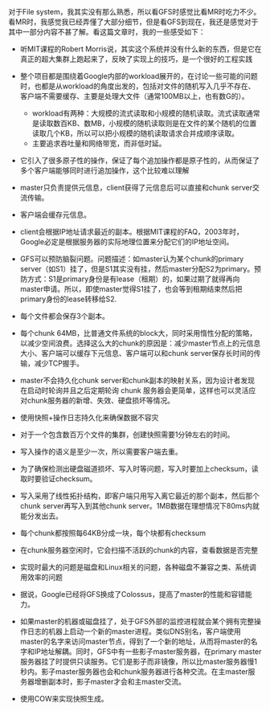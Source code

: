 对于File system，我其实没有那么熟悉，所以看GFS时感觉比看MR时吃力不少。看MR时，我感觉我已经弄懂了大部分细节，但是看GFS到现在，我还是感觉对于其中一部分内容不甚了解。看这篇文章时，我的一些感受如下：

- 听MIT课程的Robert Morris说，其实这个系统并没有什么新的东西，但是它在真正的超大集群上跑起来了，反映了实现上的技巧，是一个很好的工程实践
- 整个项目都是围绕着Google内部的workload展开的，在讨论一些可能的问题时，也都是从workload的角度出发的，包括对文件的随机写入几乎不存在、客户端不需要缓存、主要是处理大文件（通常100MB以上，也有数G的）。
  - workload有两种：大规模的流式读取和小规模的随机读取。流式读取通常是读取数百KB、数MB，小规模的随机读取则是在文件的某个随机的位置读取几个KB，所以可以把小规模的随机读取请求合并成顺序读取。
  - 主要追求吞吐量和网络带宽，而非低时延。
- 它引入了很多原子性的操作，保证了每个追加操作都是原子性的，从而保证了多个客户端能够同时进行追加操作，这个比较难以理解
- master只负责提供元信息，client获得了元信息后可以直接和chunk server交流传输。
- 客户端会缓存元信息。
- client会根据IP地址请求最近的副本。根据MIT课程的FAQ，2003年时，Google必定是根据服务器的实际地理位置来分配它们的IP地址空间。
- GFS可以预防脑裂问题。问题描述：如master认为某个chunk的primary server（如S1）挂了，但是S1其实没有挂，然后master分配S2为primary。预防方式：S1是primary身份是有lease（租期）的，如果过期了就得再向master申请。所以，即使master觉得S1挂了，也会等到租期结束然后把primary身份的lease转移给S2.
- 每个文件都会保存3个副本。
- 每个chunk 64MB，比普通文件系统的block大，同时采用惰性分配的策略，以减少空间浪费。选择这么大的chunk的原因是：减少master节点上的元信息大小、客户端可以缓存下元信息、客户端可以和chunk server保存长时间的传输，减少TCP握手。
- master不会持久化chunk server和chunk副本的映射关系，因为设计者发现在启动时轮询并且之后定期轮询 chunk 服务器会更简单，这样也可以灵活应对chunk服务器的新增、失效、硬盘损坏等情况。

- 使用快照+操作日志持久化来确保数据不容灾
- 对于一个包含数百万个文件的集群，创建快照需要1分钟左右的时间。
- 写入操作的语义是至少一次，所以需要客户端去重。
- 为了确保检测出硬盘磁道损坏、写入时等问题，写入时要加上checksum，读取时要验证checksum。 
- 写入采用了线性拓扑结构，即客户端只用写入离它最近的那个副本，然后那个chunk server再写入到其他chunk server。1MB数据在理想情况下80ms内就能分发出去。
- 每个chunk都按照每64KB分成一块，每个块都有checksum
- 在chunk服务器空闲时，它会扫描不活跃的chunk的内容，查看数据是否完整
- 实现时最大的问题是磁盘和Linux相关的问题，各种磁盘不兼容之类、系统调用效率的问题
- 据说，Google已经将GFS换成了Colossus，提高了master的性能和容错能力。
- 如果master的机器或磁盘挂了，处于GFS外部的监控进程就会某个拥有完整操作日志的机器上启动一个新的master进程。类似DNS别名，客户端使用master的名字来访问master节点，得到了一个新的地址，从而将master的名字和IP地址解耦。同时，GFS中有一些影子master服务器，在primary master服务器挂了时提供只读服务。它们是影子而非镜像，所以比master服务器慢1秒内。影子master服务器也会和chunk服务器进行各种交流。在主master服务器增删副本时，影子master才会和主master交流。
- 使用COW来实现快照生成。